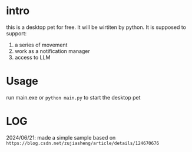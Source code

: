 # intro
this is a desktop pet for free.
It will be wirtiten by python.
It is supposed to support:
1. a series of movement
2. work as a notification manager
3. access to LLM


# Usage
run main.exe or `python main.py` to start the desktop pet 


# LOG
2024/06/21: made a simple sample based on `https://blog.csdn.net/zujiasheng/article/details/124670676`